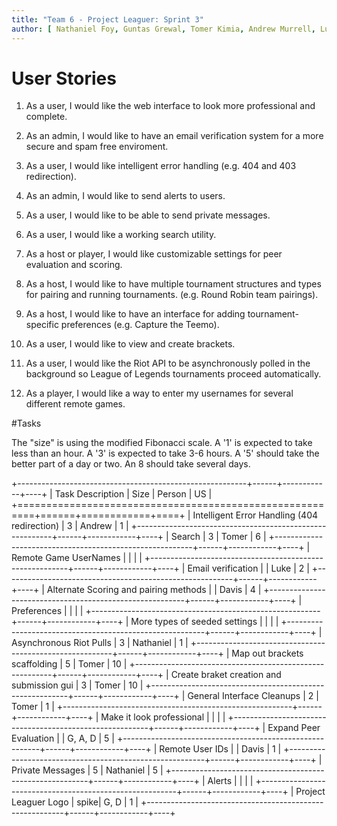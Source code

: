 ```yaml
---
title: "Team 6 - Project Leaguer: Sprint 3"
author: [ Nathaniel Foy, Guntas Grewal, Tomer Kimia, Andrew Murrell, Luke Shumaker, Davis Webb ]
---
```


# User Stories

1) As a user, I would like the web interface to look more professional and complete.

2) As an admin, I would like to have an email verification system for a more secure
  and spam free enviroment.

3) As a user, I would like intelligent error handling (e.g. 404 and 403 redirection).

4) As an admin, I would like to send alerts to users.

5) As a user, I would like to be able to send private messages.

6) As a user, I would like a working search utility.

7) As a host or player, I would like customizable settings for peer evaluation and 
  scoring.

8) As a host, I would like to have multiple tournament structures and types for 
  pairing and running tournaments. (e.g. Round Robin team pairings).

9) As a host, I would like to have an interface for adding tournament-specific 
  preferences (e.g. Capture the Teemo).

10) As a user, I would like to view and create brackets.

11) As a user, I would like the Riot API to be asynchronously polled in the 
  background so League of Legends tournaments proceed automatically.

12) As a player, I would like a way to enter my usernames for several different
  remote games.


#Tasks

The "size" is using the modified Fibonacci scale.  A '1' is expected
to take less than an hour.  A '3' is expected to take 3-6 hours.  A
'5' should take the better part of a day or two.  An 8 should take
several days.

+---------------------------------------------------------+------+------------+----+
| Task Description                                        | Size | Person     | US |
+=========================================================+======+============+====+
| Intelligent Error Handling (404 redirection)            |   3  | Andrew     | 1  |
+---------------------------------------------------------+------+------------+----+
| Search                                                  |   3  | Tomer      | 6  |
+---------------------------------------------------------+------+------------+----+
| Remote Game UserNames	                                  |      |            |    |
+---------------------------------------------------------+------+------------+----+
| Email verification       	                              |      | Luke       | 2  |
+---------------------------------------------------------+------+------------+----+
| Alternate Scoring and pairing methods                   |      | Davis      | 4  |
+---------------------------------------------------------+------+------------+----+
| Preferences                                             |      |            |    |
+---------------------------------------------------------+------+------------+----+
| More types of seeded settings                           |      |            |    |
+---------------------------------------------------------+------+------------+----+
| Asynchronous Riot Pulls                                 |   3  | Nathaniel  | 1  |
+---------------------------------------------------------+------+------------+----+
| Map out brackets scaffolding                            |   5  | Tomer      | 10 |
+---------------------------------------------------------+------+------------+----+
| Create braket creation and submission gui               |   3  | Tomer      | 10 |
+---------------------------------------------------------+------+------------+----+
| General Interface Cleanups                              |   2  | Tomer      | 1  |
+---------------------------------------------------------+------+------------+----+
| Make it look professional                               |      |            |    |
+---------------------------------------------------------+------+------------+----+
| Expand Peer Evaluation                                  |      | G, A, D    | 5  |
+---------------------------------------------------------+------+------------+----+
| Remote User IDs                                         |      | Davis      | 1  |
+---------------------------------------------------------+------+------------+----+
| Private Messages                                        |   5  | Nathaniel  | 5   |
+---------------------------------------------------------+------+------------+----+
| Alerts                                                  |      |            |    |
+---------------------------------------------------------+------+------------+----+
| Project Leaguer Logo                                    | spike| G, D       |  1 |
+---------------------------------------------------------+------+------------+----+